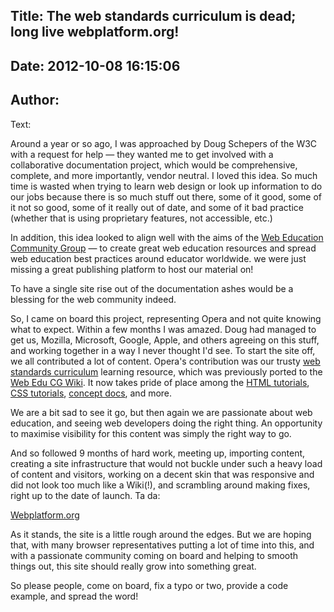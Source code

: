 Title: The web standards curriculum is dead; long live webplatform.org!
----
Date: 2012-10-08 16:15:06
----
Author: 
----
Text:

<p>Around a year or so ago, I was approached by Doug Schepers of the W3C with a request for help — they wanted me to get involved with a collaborative documentation project, which would be comprehensive, complete, and more importantly, vendor neutral. I loved this idea. So much time is wasted when trying to learn web design or look up information to do our jobs because there is so much stuff out there, some of it good, some of it not so good, some of it really out of date, and some of it bad practice (whether that is using proprietary features, not accessible, etc.)</p>

<p>In addition, this idea looked to align well with the aims of the <a href="http://www.w3.org/community/webed/">Web Education Community Group</a> — to create great web education resources and spread web education best practices around educator worldwide. we were just missing a great publishing platform to host our material on!

<p>To have a single site rise out of the documentation ashes would be a blessing for the web community indeed.</p>

<p>So, I came on board this project, representing Opera and not quite knowing what to expect. Within a few months I was amazed. Doug had managed to get us, Mozilla, Microsoft, Google, Apple, and others agreeing on this stuff, and working together in a way I never thought I&#39;d see. To start the site off, we all contributed a lot of content. Opera&#39;s contribution was our trusty <a href="http://dev.opera.com/articles/view/1-introduction-to-the-web-standards-cur/">web standards curriculum</a> learning resource, which was previously ported to the <a href="http://www.w3.org/community/webed/wiki">Web Edu CG Wiki</a>. It now takes pride of place among the <a href="http://docs.webplatform.org/wiki/html/tutorials">HTML tutorials</a>, <a href="http://docs.webplatform.org/wiki/css/tutorials">CSS tutorials</a>, <a href="http://docs.webplatform.org/wiki/concepts">concept docs</a>, and more.</p>

<p>We are a bit sad to see it go, but then again we are passionate about web education, and seeing web developers doing the right thing. An opportunity to maximise visibility for this content was simply the right way to go.</p>

<p>And so followed 9 months of hard work, meeting up, importing content, creating a site infrastructure that would not buckle under such a heavy load of content and visitors, working on a decent skin that was responsive and did not look too much like a Wiki(!), and scrambling around making fixes, right up to the date of launch. Ta da:</p>

<p><a href="http://www.webplatform.org">Webplatform.org</a></p>

<p>As it stands, the site is a little rough around the edges. But we are hoping that, with many browser representatives putting a lot of time into this, and with a passionate community coming on board and helping to smooth things out, this site should really grow into something great.</p>

<p>So please people, come on board, fix a typo or two, provide a code example, and spread the word!</p></p>
